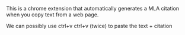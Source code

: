 This is a chrome extension that automatically generates a MLA citation when you copy text from a web page.

We can possibly use ctrl+v ctrl+v (twice) to paste the text + citation
